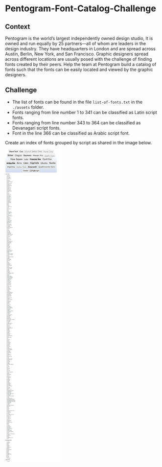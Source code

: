 # Pentogram-Font-Catalog-Challenge

## Context

Pentogram is the world’s largest independently owned design studio, It is owned and run equally by 25 partners—all of whom are leaders in the design industry. They have headquarters in London and are spread across Austin, Berlin, New York, and San Francisco. Graphic designers spread across different locations are usually posed with the challenge of finding fonts created by their peers. Help the team at Pentogram build a catalog of fonts such that the fonts can be easily located and viewed by the graphic designers.

## Challenge

- The list of fonts can be found in the file `list-of-fonts.txt` in the `./assets` folder.
- Fonts ranging from line number 1 to 341 can be classified as Latin script fonts.
- Fonts ranging from line number 343 to 364 can be classified as Devanagari script fonts.
- Font in the line 366 can be classified as Arabic script font.

Create an index of fonts grouped by script as shared in the image below.

![](./Font-List-HTML.png)


